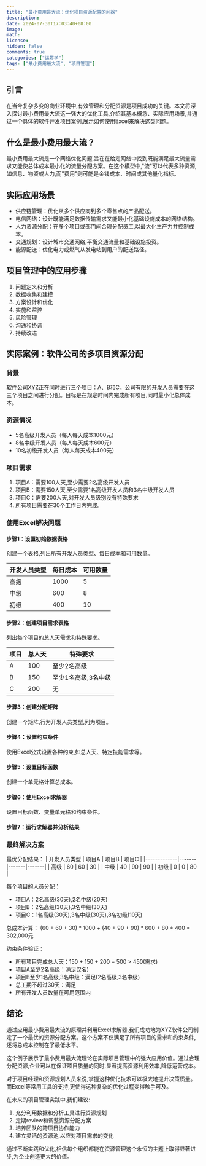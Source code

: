 ```yaml
---
title: "最小费用最大流：优化项目资源配置的利器"
description: 
date: 2024-07-30T17:03:40+08:00
image: 
math: 
license: 
hidden: false
comments: true
categories: ["运筹学"]
tags: ["最小费用最大流", "项目管理"]
---
```


## 引言

在当今复杂多变的商业环境中,有效管理和分配资源是项目成功的关键。本文将深入探讨最小费用最大流这一强大的优化工具,介绍其基本概念、实际应用场景,并通过一个具体的软件开发项目案例,展示如何使用Excel来解决这类问题。

## 什么是最小费用最大流？

最小费用最大流是一个网络优化问题,旨在在给定网络中找到既能满足最大流量需求又能使总体成本最小化的流量分配方案。在这个模型中,"流"可以代表多种资源,如信息、物资或人力,而"费用"则可能是金钱成本、时间或其他量化指标。

## 实际应用场景

- 供应链管理：优化从多个供应商到多个零售点的产品配送。
- 电信网络：设计既能满足数据传输需求又能最小化基础设施成本的网络结构。
- 人力资源分配：在多个项目或部门间合理分配员工,以最大化生产力并控制成本。
- 交通规划：设计城市交通网络,平衡交通流量和基础设施投资。
- 能源配送：优化电力或燃气从发电站到用户的配送路径。

## 项目管理中的应用步骤

1) 问题定义和分析
2) 数据收集和建模
3) 方案设计和优化
4) 实施和监控
5) 风险管理
6) 沟通和协调
7) 持续改进

## 实际案例：软件公司的多项目资源分配

### 背景

软件公司XYZ正在同时进行三个项目：A、B和C。公司有限的开发人员需要在这三个项目之间进行分配。目标是在规定时间内完成所有项目,同时最小化总体成本。

### 资源情况
- 5名高级开发人员（每人每天成本1000元）
- 8名中级开发人员（每人每天成本600元）
- 10名初级开发人员（每人每天成本400元）

### 项目需求

1. 项目A：需要100人天,至少需要2名高级开发人员
2. 项目B：需要150人天,至少需要1名高级开发人员和3名中级开发人员
3. 项目C：需要200人天,对开发人员级别没有特殊要求
4. 所有项目需要在30个工作日内完成。

### 使用Excel解决问题

#### 步骤1：设置初始数据表格

创建一个表格,列出所有开发人员类型、每日成本和可用数量。

| 开发人员类型 | 每日成本 | 可用数量 |
|-------------|----------|----------|
| 高级         | 1000     | 5        |
| 中级         | 600      | 8        |
| 初级         | 400      | 10       |

#### 步骤2：创建项目需求表格

列出每个项目的总人天需求和特殊要求。

| 项目 | 总人天 | 特殊要求                    |
|------|--------|---------------------------|
| A    | 100    | 至少2名高级                |
| B    | 150    | 至少1名高级,3名中级        |
| C    | 200    | 无                        |

#### 步骤3：创建分配矩阵

创建一个矩阵,行为开发人员类型,列为项目。

#### 步骤4：设置约束条件
使用Excel公式设置各种约束,如总人天、特定技能需求等。

#### 步骤5：设置目标函数
创建一个单元格计算总成本。

#### 步骤6：使用Excel求解器
设置目标函数、变量单元格和约束条件。

#### 步骤7：运行求解器并分析结果

### 最终解决方案

最优分配结果：
| 开发人员类型 | 项目A | 项目B | 项目C |
|-------------|-------|-------|-------|
| 高级         | 60    | 60    | 30    |
| 中级         | 40    | 90    | 90    |
| 初级         | 0     | 0     | 80    |

每个项目的人员分配：
- 项目A：2名高级(30天),2名中级(20天)
- 项目B：2名高级(30天),3名中级(30天)
- 项目C：1名高级(30天),3名中级(30天),8名初级(10天)

总成本计算：
(60 + 60 + 30) * 1000 + (40 + 90 + 90) * 600 + 80 * 400 = 302,000元

约束条件验证：
- 所有项目完成总人天：150 + 150 + 200 = 500 > 450(需求)
- 项目A至少2名高级：满足(2名)
- 项目B至少1名高级,3名中级：满足(2名高级,3名中级)
- 总工期不超过30天：满足
- 所有开发人员数量在可用范围内

## 结论

通过应用最小费用最大流的原理并利用Excel求解器,我们成功地为XYZ软件公司制定了一个最优的资源分配方案。这个方案不仅满足了所有项目的需求和约束条件,还将总成本控制在了最低水平。

这个例子展示了最小费用最大流理论在实际项目管理中的强大应用价值。通过合理分配资源,企业可以在保证项目质量的同时,显著提高资源利用效率,降低运营成本。

对于项目经理和资源规划人员来说,掌握这种优化技术可以极大地提升决策质量。而Excel等常用工具的支持,更使得这种复杂的优化过程变得触手可及。

在未来的项目管理实践中,我们建议:
1. 充分利用数据和分析工具进行资源规划
2. 定期review和调整资源分配方案
3. 培养团队的跨项目协作能力
4. 建立灵活的资源池,以应对项目需求的变化

通过不断实践和优化,相信每个组织都能在资源管理这个永恒的主题上取得显著进步,为企业创造更大的价值。
